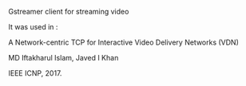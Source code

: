 Gstreamer client for streaming video

It was used in :

A Network-centric TCP for Interactive Video Delivery Networks (VDN)

MD Iftakharul Islam, Javed I Khan

IEEE ICNP, 2017. 
